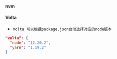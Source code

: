 #### nvm

#### Volta
* `Volta 可以根据package.json自动选择对应的node版本`
```json
"volta": {
  "node": "12.20.2",
  "yarn": "1.19.2"
}
```

